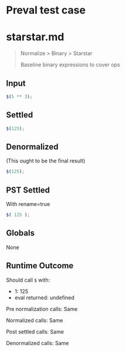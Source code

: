 # Preval test case

# starstar.md

> Normalize > Binary > Starstar
>
> Baseline binary expressions to cover ops

## Input

`````js filename=intro
$(5 ** 3);
`````


## Settled


`````js filename=intro
$(125);
`````


## Denormalized
(This ought to be the final result)

`````js filename=intro
$(125);
`````


## PST Settled
With rename=true

`````js filename=intro
$( 125 );
`````


## Globals


None


## Runtime Outcome


Should call `$` with:
 - 1: 125
 - eval returned: undefined

Pre normalization calls: Same

Normalized calls: Same

Post settled calls: Same

Denormalized calls: Same
